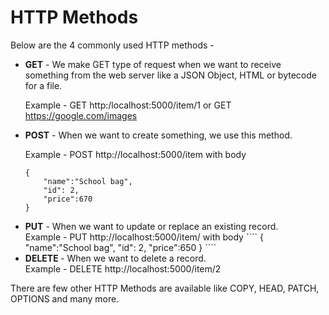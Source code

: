 <h1>  HTTP Methods </h1>

Below are the 4 commonly used HTTP methods -

<ul>
<li> <b>GET</b> -  We make GET type of request when we want to receive something from the web server like a JSON Object, HTML or bytecode for a file. <br>

Example - GET http:/localhost:5000/item/1  or GET https://google.com/images 

<li><b>POST</b> - When we want to create something, we use this method. <br>

Example - POST http://localhost:5000/item  with body
````
{
    "name":"School bag",
    "id": 2,
    "price":670
}
````


<li><b>PUT</b> - When we want to update or replace an existing record.<br>
Example - PUT http://localhost:5000/item/ with body
````
{
    "name":"School bag",
    "id": 2,
    "price":650
}
````


<li><b>DELETE </b> - When we want to delete a record. <br>
Example -  DELETE http://localhost:5000/item/2 



</ul>


There are few other HTTP Methods are available like COPY, HEAD, PATCH, OPTIONS and many more. 
